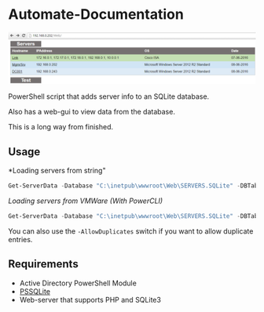 # Automate-Documentation

![alt tag](https://raw.githubusercontent.com/PetterBomban/Automate-Documentation/master/img/preview.png)

PowerShell script that adds server info to an SQLite database.

Also has a web-gui to view data from the database.

This is a long way from finished.

## Usage


*Loading servers from string"
```PowerShell
Get-ServerData -Database "C:\inetpub\wwwroot\Web\SERVERS.SQLite" -DBTable "SERVERS" -Servers "MgmrSrv", "DC001" -Credentials (Get-Credential) - 
```
*Loading servers from VMWare (With PowerCLI)*
```PowerShell
Get-ServerData -Database "C:\inetpub\wwwroot\Web\SERVERS.SQLite" -DBTable "SERVERS"-Credentials (Get-Credential) -VIServer "192.168.0.9" -LoadFromVMWare
```

You can also use the `-AllowDuplicates` switch if you want to allow duplicate entries.

## Requirements

* Active Directory PowerShell Module
* [PSSQLite](https://github.com/RamblingCookieMonster/PSSQLite)
* Web-server that supports PHP and SQLite3


